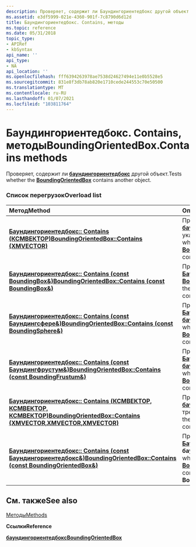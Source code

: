 ```yaml
---
description: Проверяет, содержит ли Баундингориентедбокс другой объект.
ms.assetid: e3df5999-021e-4360-901f-7c8790d6d12d
title: Баундингориентедбокс. Contains, методы
ms.topic: reference
ms.date: 05/31/2018
topic_type:
- APIRef
- kbSyntax
api_name: ''
api_type:
- NA
api_location: ''
ms.openlocfilehash: fff6394263978ae7538d24627494e11e0b5528e5
ms.sourcegitcommit: 831e8f3db78ab820e1710cede244553c70e50500
ms.translationtype: MT
ms.contentlocale: ru-RU
ms.lasthandoff: 01/07/2021
ms.locfileid: "103811764"
---
```

# <a name="boundingorientedboxcontains-methods"></a><span data-ttu-id="141e0-103">Баундингориентедбокс. Contains, методы</span><span class="sxs-lookup"><span data-stu-id="141e0-103">BoundingOrientedBox.Contains methods</span></span>

<span data-ttu-id="141e0-104">Проверяет, содержит ли [**баундингориентедбокс**](/windows/win32/api/directxcollision/ns-directxcollision-boundingorientedbox) другой объект.</span><span class="sxs-lookup"><span data-stu-id="141e0-104">Tests whether the [**BoundingOrientedBox**](/windows/win32/api/directxcollision/ns-directxcollision-boundingorientedbox) contains another object.</span></span>

### <a name="overload-list"></a><span data-ttu-id="141e0-105">Список перегрузок</span><span class="sxs-lookup"><span data-stu-id="141e0-105">Overload list</span></span>



| <span data-ttu-id="141e0-106">Метод</span><span class="sxs-lookup"><span data-stu-id="141e0-106">Method</span></span>                                                                                               | <span data-ttu-id="141e0-107">Описание</span><span class="sxs-lookup"><span data-stu-id="141e0-107">Description</span></span>                                                                                                                            |
|:-----------------------------------------------------------------------------------------------------|:---------------------------------------------------------------------------------------------------------------------------------------|
| [<span data-ttu-id="141e0-108">**Баундингориентедбокс:: Contains (КСМВЕКТОР)**</span><span class="sxs-lookup"><span data-stu-id="141e0-108">**BoundingOrientedBox::Contains (XMVECTOR)**</span></span>](/windows/win32/api/rrascfg/nn-rrascfg-ieapproviderconfig)                   | <span data-ttu-id="141e0-109">Проверяет, содержит ли [**баундингориентедбокс**](/windows/win32/api/directxcollision/ns-directxcollision-boundingorientedbox) указанную точку.</span><span class="sxs-lookup"><span data-stu-id="141e0-109">Tests whether the [**BoundingOrientedBox**](/windows/win32/api/directxcollision/ns-directxcollision-boundingorientedbox) contains a specified point.</span></span><br/>                            |
| <span data-ttu-id="141e0-110">[**Баундингориентедбокс:: Contains (const BoundingBox&)**](/windows/win32/api/directxcollision/nf-directxcollision-boundingorientedbox-contains(constboundingbox_))</span><span class="sxs-lookup"><span data-stu-id="141e0-110">[**BoundingOrientedBox::Contains (const BoundingBox&)**](/windows/win32/api/directxcollision/nf-directxcollision-boundingorientedbox-contains(constboundingbox_))</span></span>         | <span data-ttu-id="141e0-111">Проверяет, содержит ли [**Баундингориентедбокс**](/windows/win32/api/directxcollision/ns-directxcollision-boundingorientedbox) [**BoundingBox**](/windows/desktop/api/DirectXCollision/ns-directxcollision-boundingbox).</span><span class="sxs-lookup"><span data-stu-id="141e0-111">Tests whether the [**BoundingOrientedBox**](/windows/win32/api/directxcollision/ns-directxcollision-boundingorientedbox) contains a [**BoundingBox**](/windows/desktop/api/DirectXCollision/ns-directxcollision-boundingbox).</span></span><br/>         |
| <span data-ttu-id="141e0-112">[**Баундингориентедбокс:: Contains (const Баундингсфере&)**](/windows/win32/api/directxcollision/nf-directxcollision-boundingorientedbox-contains(constboundingsphere_))</span><span class="sxs-lookup"><span data-stu-id="141e0-112">[**BoundingOrientedBox::Contains (const BoundingSphere&)**](/windows/win32/api/directxcollision/nf-directxcollision-boundingorientedbox-contains(constboundingsphere_))</span></span>      | <span data-ttu-id="141e0-113">Проверяет, содержит ли [**Баундингориентедбокс**](/windows/win32/api/directxcollision/ns-directxcollision-boundingorientedbox) [**баундингсфере**](/windows/win32/api/directxcollision/ns-directxcollision-boundingsphere).</span><span class="sxs-lookup"><span data-stu-id="141e0-113">Tests whether the [**BoundingOrientedBox**](/windows/win32/api/directxcollision/ns-directxcollision-boundingorientedbox) contains a [**BoundingSphere**](/windows/win32/api/directxcollision/ns-directxcollision-boundingsphere).</span></span><br/>   |
| <span data-ttu-id="141e0-114">[**Баундингориентедбокс:: Contains (const Баундингфрустум&)**](/windows/win32/api/directxcollision/nf-directxcollision-boundingorientedbox-contains(constboundingfrustum_))</span><span class="sxs-lookup"><span data-stu-id="141e0-114">[**BoundingOrientedBox::Contains (const BoundingFrustum&)**](/windows/win32/api/directxcollision/nf-directxcollision-boundingorientedbox-contains(constboundingfrustum_))</span></span>     | <span data-ttu-id="141e0-115">Проверяет, содержит ли [**Баундингориентедбокс**](/windows/win32/api/directxcollision/ns-directxcollision-boundingorientedbox) [**баундингфрустум**](/windows/win32/api/directxcollision/ns-directxcollision-boundingfrustum).</span><span class="sxs-lookup"><span data-stu-id="141e0-115">Tests whether the [**BoundingOrientedBox**](/windows/win32/api/directxcollision/ns-directxcollision-boundingorientedbox) contains a [**BoundingFrustum**](/windows/win32/api/directxcollision/ns-directxcollision-boundingfrustum).</span></span><br/> |
| <span data-ttu-id="141e0-116">[**Баундингориентедбокс:: Contains (КСМВЕКТОР, КСМВЕКТОР, КСМВЕКТОР)**](/windows/win32/api/directxcollision/nf-directxcollision-boundingorientedbox-contains(fxmvector_fxmvector_fxmvector))</span><span class="sxs-lookup"><span data-stu-id="141e0-116">[**BoundingOrientedBox::Contains (XMVECTOR,XMVECTOR,XMVECTOR)**](/windows/win32/api/directxcollision/nf-directxcollision-boundingorientedbox-contains(fxmvector_fxmvector_fxmvector))</span></span> | <span data-ttu-id="141e0-117">Проверяет, содержит ли [**баундингориентедбокс**](/windows/win32/api/directxcollision/ns-directxcollision-boundingorientedbox) треугольник.</span><span class="sxs-lookup"><span data-stu-id="141e0-117">Tests whether the [**BoundingOrientedBox**](/windows/win32/api/directxcollision/ns-directxcollision-boundingorientedbox) contains a triangle.</span></span><br/>                                   |
| <span data-ttu-id="141e0-118">[**Баундингориентедбокс:: Contains (const Баундингориентедбокс&)**](/windows/win32/api/directxcollision/nf-directxcollision-boundingorientedbox-contains(constboundingorientedbox_))</span><span class="sxs-lookup"><span data-stu-id="141e0-118">[**BoundingOrientedBox::Contains (const BoundingOrientedBox&)**](/windows/win32/api/directxcollision/nf-directxcollision-boundingorientedbox-contains(constboundingorientedbox_))</span></span> | <span data-ttu-id="141e0-119">Проверяет, содержит ли [**Баундингориентедбокс**](/windows/win32/api/directxcollision/ns-directxcollision-boundingorientedbox) **баундингориентедбокс**.</span><span class="sxs-lookup"><span data-stu-id="141e0-119">Tests whether the [**BoundingOrientedBox**](/windows/win32/api/directxcollision/ns-directxcollision-boundingorientedbox) contains a **BoundingOrientedBox**.</span></span><br/>                    |



## <a name="see-also"></a><span data-ttu-id="141e0-120">См. также</span><span class="sxs-lookup"><span data-stu-id="141e0-120">See also</span></span>

<dl> <dt>

[<span data-ttu-id="141e0-121">Методы</span><span class="sxs-lookup"><span data-stu-id="141e0-121">Methods</span></span>](boundingorientedbox-methods.md)
</dt> <dt>

<span data-ttu-id="141e0-122">**Ссылки**</span><span class="sxs-lookup"><span data-stu-id="141e0-122">**Reference**</span></span>
</dt> <dt>

[<span data-ttu-id="141e0-123">**баундингориентедбокс**</span><span class="sxs-lookup"><span data-stu-id="141e0-123">**BoundingOrientedBox**</span></span>](/windows/win32/api/directxcollision/ns-directxcollision-boundingorientedbox)
</dt> </dl>

 

 
